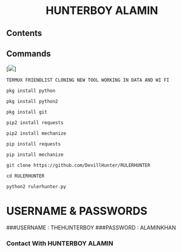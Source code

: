 
<h1 align="center">

HUNTERBOY ALAMIN

## Contents

## Commands

[![](https://img.shields.io/badge/DevillHunter?logo=Devill&logoColor=Brightred&labelColor=white)]

````
TERMUX FRIENDLIST CLONING NEW TOOL WORKING IN DATA AND WI FI

pkg install python

pkg install python2

pkg install git

pip2 install requests

pip2 install mechanize

pip install requests

pip install mechanize

git clone https://github.com/DevillHunter/RULERHUNTER

cd RULERHUNTER

python2 rulerhunter.py

````
# USERNAME & PASSWORDS
###USERNAME : THEHUNTERBOY
###PASSWORD : ALAMINKHAN


### Contact With HUNTERBOY ALAMIN


